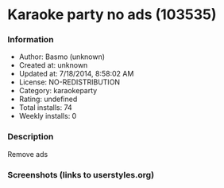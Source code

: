 # Karaoke party no ads (103535)

### Information
- Author: Basmo (unknown)
- Created at: unknown
- Updated at: 7/18/2014, 8:58:02 AM
- License: NO-REDISTRIBUTION
- Category: karaokeparty
- Rating: undefined
- Total installs: 74
- Weekly installs: 0


### Description
Remove ads


### Screenshots (links to userstyles.org)



